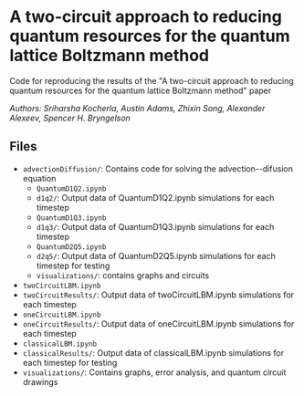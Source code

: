 A two-circuit approach to reducing quantum resources for the quantum lattice Boltzmann method
==========

Code for reproducing the results of the "A two-circuit approach to reducing quantum resources for the quantum lattice Boltzmann method" paper

_Authors: Sriharsha Kocherla, Austin Adams, Zhixin Song, Alexander Alexeev, Spencer H. Bryngelson_

Files
-----
 * `advectionDiffusion/`: Contains code for solving the advection--difusion equation
   * `QuantumD1Q2.ipynb`
   * `d1q2/`: Output data of QuantumD1Q2.ipynb simulations for each timestep
   * `QuantumD1Q3.ipynb`
   * `d1q3/`: Output data of QuantumD1Q3.ipynb simulations for each timestep
   * `QuantumD2Q5.ipynb`
   * `d2q5/`: Output data of QuantumD2Q5.ipynb simulations for each timestep for testing
   * `visualizations/`: contains graphs and circuits
 * `twoCircuitLBM.ipynb`
 * `twoCircuitResults/`: Output data of twoCircuitLBM.ipynb simulations for each timestep
 * `oneCircuitLBM.ipynb`
 * `oneCircuitResults/`: Output data of oneCircuitLBM.ipynb simulations for each timestep
 * `classicalLBM.ipynb`
 * `classicalResults/`: Output data of classicalLBM.ipynb simulations for each timestep for testing
 * `visualizations/`: Contains graphs, error analysis, and quantum circuit drawings
